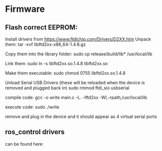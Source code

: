 # Firmware

## Flash correct EEPROM:
Install drivers from https://www.ftdichip.com/Drivers/D2XX.htm 
Unpack them:
tar -xvf libftd2xx-x86_64-1.4.8.gz

Copy them into the library folder:
sudo cp release/build/lib* /usr/local/lib

Link them:
sudo ln -s libftd2xx.so.1.4.8 libftd2xx.so

Make them executable:
sudo chmod 0755 libftd2xx.so.1.4.8

Unload Serial USB Drivers (these will be reloaded when the device is removed and plugged back in)
sudo rmmod ftdi_sio usbserial 

compile code:
gcc -o write main.c -L. -lftd2xx -Wl,-rpath,/usr/local/lib

execute code:
sudo ./write

remove and plug in the device and it should appear as 4 virtual serial ports

## ros_control drivers

can be found here:
